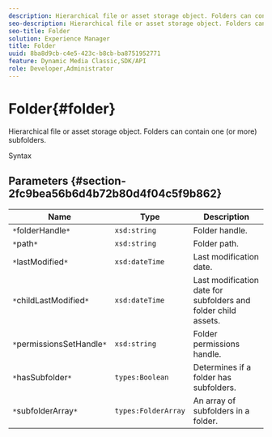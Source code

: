 ```yaml
---
description: Hierarchical file or asset storage object. Folders can contain one (or more) subfolders.
seo-description: Hierarchical file or asset storage object. Folders can contain one (or more) subfolders.
seo-title: Folder
solution: Experience Manager
title: Folder
uuid: 8ba8d9cb-c4e5-423c-b8cb-ba8751952771
feature: Dynamic Media Classic,SDK/API
role: Developer,Administrator
---
```


# Folder{#folder}

Hierarchical file or asset storage object. Folders can contain one (or more) subfolders.

 Syntax 

## Parameters {#section-2fc9bea56b6d4b72b80d4f04c5f9b862}

|  Name  | Type  | Description  |
|---|---|---|
|  `*`folderHandle`*`  | `xsd:string`  | Folder handle.  |
|  `*`path`*`  | `xsd:string`  | Folder path.  |
|  `*`lastModified`*`  | `xsd:dateTime`  | Last modification date.  |
|  `*`childLastModified`*`  | `xsd:dateTime`  | Last modification date for subfolders and folder child assets.  |
|  `*`permissionsSetHandle`*`  | `xsd:string`  | Folder permissions handle.  |
|  `*`hasSubfolder`*`  | `types:Boolean`  | Determines if a folder has subfolders.  |
|  `*`subfolderArray`*`  | `types:FolderArray`  | An array of subfolders in a folder.  |

